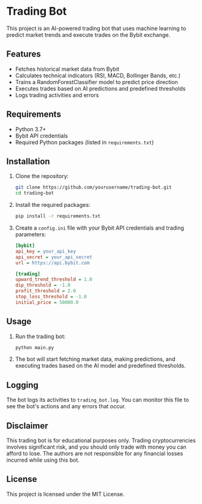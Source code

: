 
# Trading Bot

This project is an AI-powered trading bot that uses machine learning to predict market trends and execute trades on the Bybit exchange.

## Features

- Fetches historical market data from Bybit
- Calculates technical indicators (RSI, MACD, Bollinger Bands, etc.)
- Trains a RandomForestClassifier model to predict price direction
- Executes trades based on AI predictions and predefined thresholds
- Logs trading activities and errors

## Requirements

- Python 3.7+
- Bybit API credentials
- Required Python packages (listed in `requirements.txt`)

## Installation

1. Clone the repository:
    ```sh
    git clone https://github.com/yourusername/trading-bot.git
    cd trading-bot
    ```

2. Install the required packages:
    ```sh
    pip install -r requirements.txt
    ```

3. Create a `config.ini` file with your Bybit API credentials and trading parameters:
    ```ini
    [bybit]
    api_key = your_api_key
    api_secret = your_api_secret
    url = https://api.bybit.com

    [trading]
    upward_trend_threshold = 1.0
    dip_threshold = -1.0
    profit_threshold = 2.0
    stop_loss_threshold = -1.0
    initial_price = 50000.0
    ```

## Usage

1. Run the trading bot:
    ```sh
    python main.py
    ```

2. The bot will start fetching market data, making predictions, and executing trades based on the AI model and predefined thresholds.

## Logging

The bot logs its activities to `trading_bot.log`. You can monitor this file to see the bot's actions and any errors that occur.

## Disclaimer

This trading bot is for educational purposes only. Trading cryptocurrencies involves significant risk, and you should only trade with money you can afford to lose. The authors are not responsible for any financial losses incurred while using this bot.

## License

This project is licensed under the MIT License.
